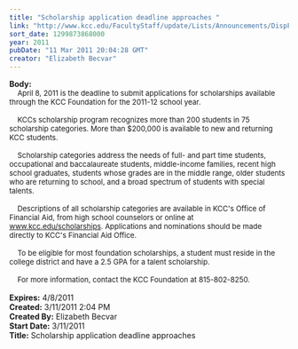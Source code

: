 ```yaml
---
title: "Scholarship application deadline approaches "
link: "http://www.kcc.edu/FacultyStaff/update/Lists/Announcements/DispForm.aspx?ID=162"
sort_date: 1299873868000
year: 2011
pubDate: "11 Mar 2011 20:04:28 GMT"
creator: "Elizabeth Becvar"
---
```


<div><b>Body:</b> <div class=ExternalClassE5D5F42EF5FF4342B4C74D7C884FB5D4><div><font size=2>    April 8, 2011 is the deadline to submit applications for scholarships available through the KCC Foundation for the 2011-12 school year.</font></div><font size=2>
<div><br>    KCCs scholarship program recognizes more than 200 students in 75 scholarship categories. More than $200,000 is available to new and returning KCC students.</div>
<div><br>    Scholarship categories address the needs of full- and part time students, occupational and baccalaureate students, middle-income families, recent high school graduates, students whose grades are in the middle range, older students who are returning to school, and a broad spectrum of students with special talents.</div>
<div><br>    Descriptions of all scholarship categories are available in KCC's Office of Financial Aid, from high school counselors or online at </font><font size=2><a href="http://kcc.edu/scholarships">www.kcc.edu/scholarships</a></font><font size=2>. Applications and nominations should be made directly to KCC's Financial Aid Office.</font></div><font size=2>
<div><br>    To be eligible for most foundation scholarships, a student must reside in the college district and have a 2.5 GPA for a talent scholarship.</div>
<div><br>    For more information, contact the KCC Foundation at 815-802-8250.<br> </font></div></div></div>
<div><b>Expires:</b> 4/8/2011</div>
<div><b>Created:</b> 3/11/2011 2:04 PM</div>
<div><b>Created By:</b> Elizabeth Becvar</div>
<div><b>Start Date:</b> 3/11/2011</div>
<div><b>Title:</b> Scholarship application deadline approaches </div>

